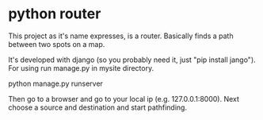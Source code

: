 # python router
This project as it's name expresses, is a router. Basically finds a path
between two spots on a map.

It's developed with django (so you probably need it, just "pip install jango").
For using run manage.py in mysite directory.

python manage.py runserver

Then go to a browser and go to your local ip (e.g. 127.0.0.1:8000).
Next choose a source and destination and start pathfinding.
